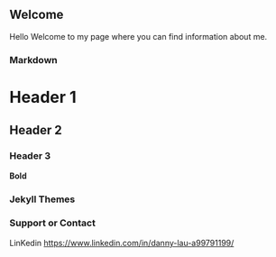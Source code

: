## Welcome 

Hello
Welcome to my page where you can find information about me.

### Markdown



# Header 1
## Header 2
### Header 3



**Bold** 




### Jekyll Themes



### Support or Contact
LinKedin https://www.linkedin.com/in/danny-lau-a99791199/
